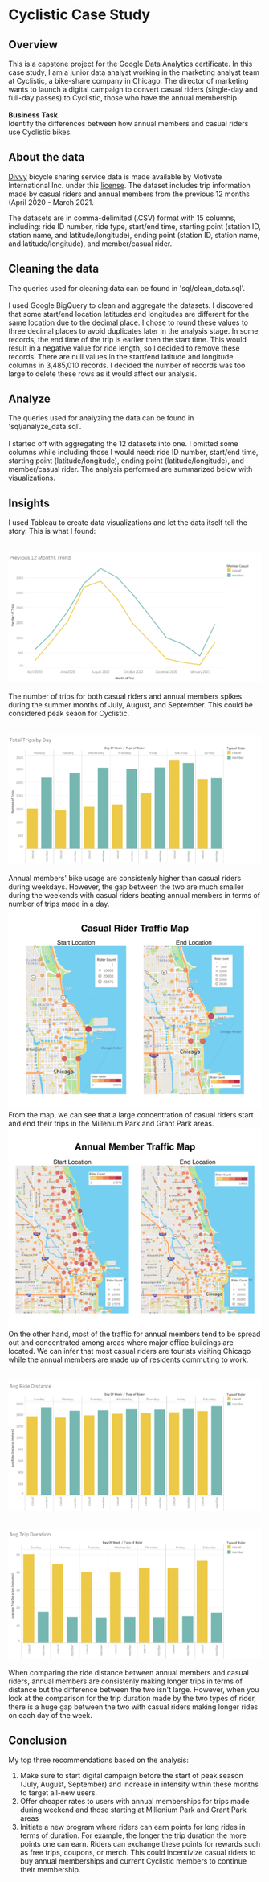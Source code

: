 # Cyclistic Case Study

## Overview
This is a capstone project for the Google Data Analytics certificate. In this case study, I am a junior data analyst working in the marketing analyst team at Cyclistic, a bike-share company in Chicago. The director of marketing wants to launch a digital campaign to convert casual riders (single-day and full-day passes) to Cyclistic, those who have the annual membership.
\
\
**Business Task**\
Identify the differences between how annual members and casual riders use Cyclistic bikes.

## About the data
[Divvy](https://www.divvybikes.com/system-data) bicycle sharing service data is made available by Motivate International Inc. under this [license](https://www.divvybikes.com/data-license-agreement). The dataset includes trip information made by casual riders and annual members from the previous 12 months (April 2020 - March 2021. 

The datasets are in comma-delimited (.CSV) format with 15 columns, including: ride ID number, ride type, start/end time, starting point (station ID, station name, and latitude/longitude), ending point (station ID, station name, and latitude/longitude), and member/casual rider.

## Cleaning the data
The queries used for cleaning data can be found in 'sql/clean_data.sql'.
\
\
I used Google BigQuery to clean and aggregate the datasets. I discovered that some start/end location latitudes and longitudes are different for the same location due to the decimal place. I chose to round these values to three decimal places to avoid duplicates later in the analysis stage. In some records, the end time of the trip is earlier then the start time. This would result in a negative value for ride length, so I decided to remove these records. There are null values in the start/end latitude and longitude columns in 3,485,010 records. I decided the number of records was too large to delete these rows as it would affect our analysis.

## Analyze
The queries used for analyzing the data can be found in 'sql/analyze_data.sql'.
\
\
I started off with aggregating the 12 datasets into one. I omitted some columns while including those I would need: ride ID number, start/end time, starting point (latitude/longitude), ending point (latitude/longitude), and member/casual rider. The analysis performed are summarized below with visualizations.

## Insights
I used Tableau to create data visualizations and let the data itself tell the story. This is what I found: 
\
\
\
![previous_12_months_trend](/assets/data-viz/previous_trend.png)
\
\
The number of trips for both casual riders and annual members spikes during the summer months of July, August, and September. This could be considered peak seaon for Cyclistic.
\
\
\
![Trips Made During the Week](/assets/data-viz/total_trips.png)
\
\
Annual members' bike usage are consistenly higher than casual riders during weekdays. However, the gap between the two are much smaller during the weekends with casual riders beating annual members in terms of number of trips made in a day.
\
![Traffic Map for Casual Riders](/assets/data-viz/casual_rider_map.png)
From the map, we can see that a large concentration of casual riders start and end their trips in the Millenium Park and Grant Park areas.
\
![Traffic Map for Annual Members](/assets/data-viz/annual_member_map.png)
On the other hand, most of the traffic for annual members tend to be spread out and concentrated among areas where major office buildings are located. We can infer that most casual riders are tourists visiting Chicago while the annual members are made up of residents commuting to work.
\
\
\
![Average Ride Distance](/assets/data-viz/avg_ride_dist.png)
\
\
\
![Average Ride Duration](/assets/data-viz/avg_trip_dur.png)
\
\
When comparing the ride distance between annual members and casual riders, annual members are consistenly making longer trips in terms of distance but the difference between the two isn't large. However, when you look at the comparison for the trip duration made by the two types of rider, there is a huge gap between the two with casual riders making longer rides on each day of the week.

## Conclusion
My top three recommendations based on the analysis:
<ol>
  <li> Make sure to start digital campaign before the start of peak season (July, August, September) and increase in intensity within these months to target all-new users. </li>
  <li> Offer cheaper rates to users with annual memberships for trips made during weekend and those starting at Millenium Park and Grant Park areas </li>
  <li> Initiate a new program where riders can earn points for long rides in terms of duration. For example, the longer the trip duration the more points one can earn. Riders can exchange these points for rewards such as free trips, coupons, or merch. This could incentivize casual riders to buy annual memberships and current Cyclistic members to continue their membership. </li>
</ol>

